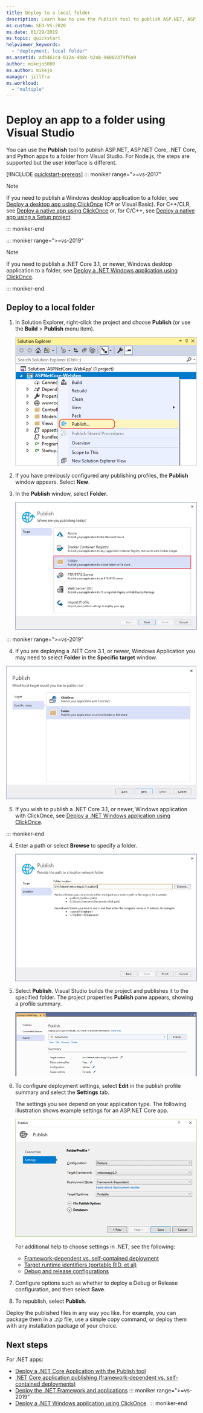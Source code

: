 ```yaml
---
title: Deploy to a local folder
description: Learn how to use the Publish tool to publish ASP.NET, ASP.NET Core, .NET Core, and Python apps to a folder from Visual Studio.
ms.custom: SEO-VS-2020
ms.date: 01/29/2019
ms.topic: quickstart
helpviewer_keywords:
  - "deployment, local folder"
ms.assetid: adb461c4-812a-4b8c-b2ab-96002379f6a9
author: mikejo5000
ms.author: mikejo
manager: jillfra
ms.workload:
  - "multiple"
---
```

# Deploy an app to a folder using Visual Studio

You can use the **Publish** tool to publish ASP.NET, ASP.NET Core, .NET Core, and Python apps to a folder from Visual Studio. For Node.js, the steps are supported but the user interface is different.

[!INCLUDE [quickstart-prereqs](includes/quickstart-prereqs.md)]
::: moniker range=">=vs-2017"
> [!NOTE]
> If you need to publish a Windows desktop application to a folder, see [Deploy a desktop app using ClickOnce](how-to-publish-a-clickonce-application-using-the-publish-wizard.md) (C# or Visual Basic). For C++/CLR, see [Deploy a native app using ClickOnce](/cpp/windows/clickonce-deployment-for-visual-cpp-applications) or, for C/C++, see [Deploy a native app using a Setup project](/cpp/windows/walkthrough-deploying-a-visual-cpp-application-by-using-a-setup-project).

::: moniker-end

::: moniker range=">=vs-2019"
> [!NOTE]
> If you need to publish a .NET Core 3.1, or newer, Windows desktop application to a folder, see [Deploy a .NET Windows application using ClickOnce](quickstart-deploy-using-clickonce-folder.md).

::: moniker-end

## Deploy to a local folder

1. In Solution Explorer, right-click the project and choose **Publish** (or use the **Build** > **Publish** menu item).

    ![The Publish command on the project context menu in Solution Explorer](../deployment/media/quickstart-publish.png "Choose Publish")

1. If you have previously configured any publishing profiles, the **Publish** window appears. Select **New**.

1. In the **Publish** window, select **Folder**.

    ![Choose folder as a publish target](../deployment/media/quickstart-publish-folder-new.png "Choose Folder")

::: moniker range=">=vs-2019"

4. If you are deploying a .NET Core 3.1, or newer, Windows Application you may need to select **Folder** in the **Specific target** window.

![Choose folder as specific target](../deployment/media/quickstart-publish-folder-targets.png "Choose Specific Target")

5. If you wish to publish a .NET Core 3.1, or newer, Windows application with ClickOnce, see [Deploy a .NET Windows application using ClickOnce](quickstart-deploy-using-clickonce-folder.md).

 ::: moniker-end

4. Enter a path or select **Browse** to specify a folder.

    ![Specify the path to the folder](../deployment/media/quickstart-publish-folder-path.png "Choose Folder")

1. Select **Publish**. Visual Studio builds the project and publishes it to the specified folder. The project properties **Publish** pane appears, showing a profile summary.

    ![Publish property pane showing a profile summary](../deployment/media/quickstart-publish-folder-summary.png)

1. To configure deployment settings, select **Edit** in the publish profile summary and select the **Settings** tab.

   The settings you see depend on your application type. The following illustration shows example settings for an ASP.NET Core app.

    ![Profile settings](../deployment/media/quickstart-profile-settings.png "Profile settings")

    For additional help to choose settings in .NET, see the following:

    - [Framework-dependent vs. self-contained deployment](/dotnet/core/deploying/)
    - [Target runtime identifiers (portable RID, et al)](/dotnet/core/rid-catalog)
    - [Debug and release configurations](../ide/understanding-build-configurations.md)

1. Configure options such as whether to deploy a Debug or Release configuration, and then select **Save**.

1. To republish, select **Publish**.

Deploy the published files in any way you like. For example, you can package them in a *.zip* file, use a simple copy command, or deploy them with any installation package of your choice.

## Next steps

For .NET apps:

- [Deploy a .NET Core Application with the Publish tool](/dotnet/core/deploying/deploy-with-vs)
- [.NET Core application publishing (framework-dependent vs. self-contained deployments)](/dotnet/core/deploying/)
- [Deploy the .NET Framework and applications](/dotnet/framework/deployment/)
::: moniker range=">=vs-2019"
- [Deploy a .NET Windows application using ClickOnce](quickstart-deploy-using-clickonce-folder.md).
 ::: moniker-end
